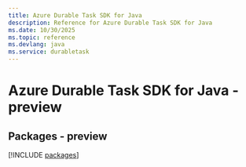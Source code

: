 ```yaml
---
title: Azure Durable Task SDK for Java
description: Reference for Azure Durable Task SDK for Java
ms.date: 10/30/2025
ms.topic: reference
ms.devlang: java
ms.service: durabletask
---
```

# Azure Durable Task SDK for Java - preview
## Packages - preview
[!INCLUDE [packages](durable-task-index.md)]